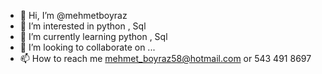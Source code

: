 - 👋 Hi, I’m @mehmetboyraz
- 👀 I’m interested in python , Sql
- 🌱 I’m currently learning python , Sql
- 💞️ I’m looking to collaborate on ...
- 📫 How to reach me mehmet_boyraz58@hotmail.com or 543 491 8697

<!---
mehmetboyraz/mehmetboyraz is a ✨ special ✨ repository because its `README.md` (this file) appears on your GitHub profile.
You can click the Preview link to take a look at your changes.
--->
